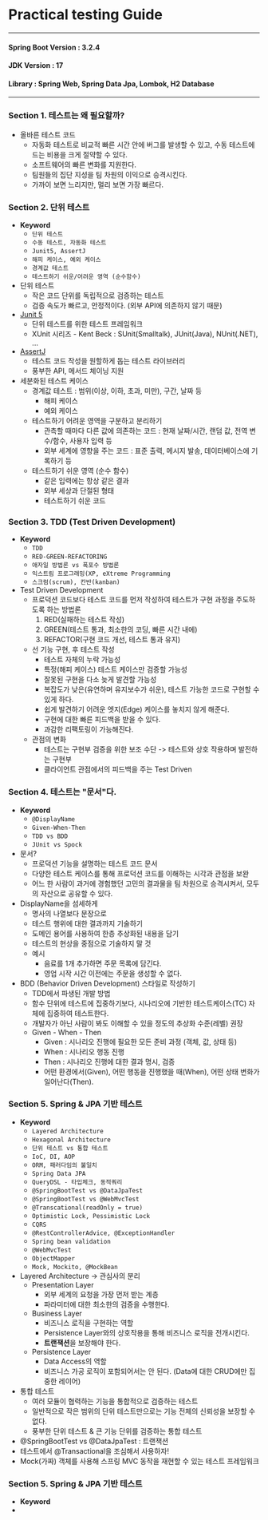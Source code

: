 # Practical testing Guide

---

#### Spring Boot Version : 3.2.4
#### JDK Version : 17
#### Library : Spring Web, Spring Data Jpa, Lombok, H2 Database

---

### Section 1. 테스트는 왜 필요할까?
- 올바른 테스트 코드
  - 자동화 테스트로 비교적 빠른 시간 안에 버그를 발생할 수 있고, 수동 테스트에 드는 비용을 크게 절약할 수 있다.
  - 소프트웨어의 빠른 변화를 지원한다.
  - 팀원들의 집단 지성을 팀 차원의 이익으로 승격시킨다.
  - 가까이 보면 느리지만, 멀리 보면 가장 빠르다.

### Section 2. 단위 테스트
- **Keyword** 
  - `단위 테스트`
  - `수동 테스트, 자동화 테스트`
  - `Junit5, AssertJ`
  - `해피 케이스, 예외 케이스`
  - `경계값 테스트`
  - `테스트하기 쉬운/어려운 영역 (순수함수)`
- 단위 테스트
  - 작은 코드 단위를 독립적으로 검증하는 테스트
  - 검증 속도가 빠르고, 안정적이다. (외부 API에 의존하지 않기 때문)
- [Junit 5](https://junit.org/junit5/)
  - 단위 테스트를 위한 테스트 프레임워크
  - XUnit 시리즈 - Kent Beck : SUnit(Smalltalk), JUnit(Java), NUnit(.NET), ...
- [AssertJ](https://joel-costigliola.github.io/assertj/)
  - 테스트 코드 작성을 원할하게 돕는 테스트 라이브러리
  - 풍부한 API, 메서드 체이닝 지원
- 세분화된 테스트 케이스
  - 경계값 테스트 : 범위(이상, 이하, 초과, 미만), 구간, 날짜 등
    - 해피 케이스
    - 예외 케이스
  - 테스트하기 어려운 영역을 구분하고 분리하기
    - 관측할 때마다 다른 값에 의존하는 코드 : 현재 날짜/시간, 랜덤 값, 전역 변수/함수, 사용자 입력 등
    - 외부 세계에 영향을 주는 코드 : 표준 출력, 메시지 발송, 데이터베이스에 기록하기 등
  - 테스트하기 쉬운 영역 (순수 함수)
    - 같은 입력에는 항상 같은 결과
    - 외부 세상과 단절된 형태
    - 테스트하기 쉬운 코드

### Section 3. TDD (Test Driven Development)
- **Keyword** 
  - `TDD`
  - `RED-GREEN-REFACTORING`
  - `애자일 방법론 vs 폭포수 방법론`
  - `익스트림 프로그래밍(XP, eXtreme Programming`
  - `스크럼(scrum), 칸반(kanban)`
- Test Driven Development
  - 프로덕션 코드보다 테스트 코드를 먼저 작성하여 테스트가 구현 과정을 주도하도록 하는 방법론
    1. RED(실패하는 테스트 작성) 
    2. GREEN(테스트 통과, 최소한의 코딩, 빠른 시간 내에)
    3. REFACTOR(구현 코드 개선, 테스트 통과 유지)
  - 선 기능 구현, 후 테스트 작성
    - 테스트 자체의 누락 가능성
    - 특정(해피 케이스) 테스트 케이스만 검증할 가능성
    - 잘못된 구현을 다소 늦게 발견할 가능성
    - 복잡도가 낮은(유연하며 유지보수가 쉬운), 테스트 가능한 코드로 구현할 수 있게 하다.
    - 쉽게 발견하기 어려운 엣지(Edge) 케이스를 놓치지 않게 해준다.
    - 구현에 대한 빠른 피드백을 받을 수 있다.
    - 과감한 리팩토링이 가능해진다.
  - 관점의 변화
    - 테스트는 구현부 검증을 위한 보조 수단 -> 테스트와 상호 작용하며 발전하는 구현부
    - 클라이언트 관점에서의 피드백을 주는 Test Driven

### Section 4. 테스트는 "문서"다.
- **Keyword**
  - `@DisplayName`
  - `Given-When-Then`
  - `TDD vs BDD`
  - `JUnit vs Spock`
- 문서?
  - 프로덕션 기능을 설명하는 테스트 코드 문서
  - 다양한 테스트 케이스를 통해 프로덕션 코드를 이해하는 시각과 관점을 보완
  - 어느 한 사람이 과거에 경험했던 고민의 결과물을 팀 차원으로 승격시켜서, 모두의 자산으로 공유할 수 있다.
- DisplayName을 섬세하게
  - 명사의 나열보다 문장으로
  - 테스트 행위에 대한 결과까지 기술하기
  - 도메인 용어를 사용하여 한층 추상화된 내용을 담기
  - 테스트의 현상을 중점으로 기술하지 말 것
  - 예시
    - 음료를 1개 추가하면 주문 목록에 담긴다.
    - 영업 시작 시간 이전에는 주문을 생성할 수 없다.
- BDD (Behavior Driven Development) 스타일로 작성하기
  - TDD에서 파생된 개발 방법
  - 함수 단위에 테스트에 집중하기보다, 시나리오에 기반한 테스트케이스(TC) 자체에 집중하여 테스트한다.
  - 개발자가 아닌 사람이 봐도 이해할 수 있을 정도의 추상화 수준(레벨) 권장
  - Given - When - Then
    - Given : 시나리오 진행에 필요한 모든 준비 과정 (객체, 값, 상태 등)
    - When : 시나리오 행동 진행
    - Then : 시나리오 진행에 대한 결과 명시, 검증
    - 어떤 환경에서(Given), 어떤 행동을 진행했을 때(When), 어떤 상태 변화가 일어난다(Then).

### Section 5. Spring & JPA 기반 테스트
- **Keyword**
  - `Layered Architecture`
  - `Hexagonal Architecture`
  - `단위 테스트 vs 통합 테스트`
  - `IoC, DI, AOP`
  - `ORM, 패러다임의 불일치`
  - `Spring Data JPA`
  - `QueryDSL - 타입체크, 동적쿼리`
  - `@SpringBootTest vs @DataJpaTest`
  - `@SpringBootTest vs @WebMvcTest`
  - `@Transcational(readOnly = true)`
  - `Optimistic Lock, Pessimistic Lock`
  - `CQRS`
  - `@RestControllerAdvice, @ExceptionHandler`
  - `Spring bean validation`
  - `@WebMvcTest`
  - `ObjectMapper`
  - `Mock, Mockito, @MockBean`
- Layered Architecture -> 관심사의 분리
  - Presentation Layer
    - 외부 세계의 요청을 가장 먼저 받는 계층
    - 파라미터에 대한 최소한의 검증을 수행한다.
  - Business Layer
    - 비즈니스 로직을 구현하는 역할
    - Persistence Layer와의 상호작용을 통해 비즈니스 로직을 전개시킨다.
    - **트랜잭션**을 보장해야 한다.
  - Persistence Layer
    - Data Access의 역할
    - 비즈니스 가공 로직이 포함되어서는 안 된다. (Data에 대한 CRUD에만 집중한 레이어)
- 통합 테스트
  - 여러 모듈이 협력하는 기능을 통합적으로 검증하는 테스트
  - 일반적으로 작은 범위의 단위 테스트만으로는 기능 전체의 신뢰성을 보장할 수 없다.
  - 풍부한 단위 테스트 & 큰 기능 단위를 검증하는 통합 테스트
- @SpringBootTest vs @DataJpaTest : 트랜잭션
- 테스트에서 @Transactional을 조심해서 사용하자!
- Mock(가짜) 객체를 사용해 스프링 MVC 동작을 재현할 수 있는 테스트 프레임워크

### Section 5. Spring & JPA 기반 테스트
- **Keyword**
- 
